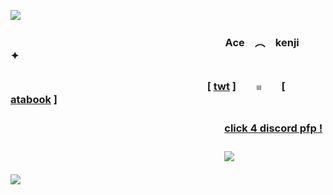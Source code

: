![](https://files.catbox.moe/5q1m71.png)
### 　　　　　　　　　　　　　　　　　　　　　Ace　︵　kenji　　✦
### 　　　　　　　　　　　　　　　　　　　 [ [twt](https://x.com/ihflulz) ]　　𓏼　　[ [atabook](https://xx4ce0fspadesxx.atabook.org/) ]
### 　　　　　　　　　　　　　　　　　　　　ㅤ[click 4 discord pfp !](https://guns.lol/xx4ce0fspadezxx)
### 　　　　　　　　　　　　　　　　ㅤ　　　　![](https://komarev.com/ghpvc/?username=xX4ce0fSpadesXx&color=orange&label=eclipsed+viewers.&style=plastic)
![](https://files.catbox.moe/jvab2n.png)
